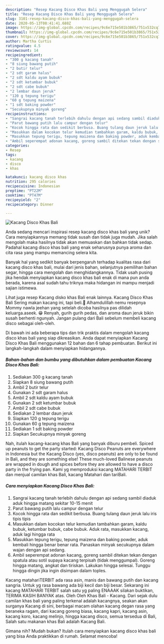 ```yaml
---
description: "Resep Kacang Disco Khas Bali yang Menggugah Selera"
title: "Resep Kacang Disco Khas Bali yang Menggugah Selera"
slug: 3101-resep-kacang-disco-khas-bali-yang-menggugah-selera
date: 2020-05-13T08:41:41.688Z
image: https://img-global.cpcdn.com/recipes/9c6e715e501b3865/751x532cq70/kacang-disco-khas-bali-foto-resep-utama.jpg
thumbnail: https://img-global.cpcdn.com/recipes/9c6e715e501b3865/751x532cq70/kacang-disco-khas-bali-foto-resep-utama.jpg
cover: https://img-global.cpcdn.com/recipes/9c6e715e501b3865/751x532cq70/kacang-disco-khas-bali-foto-resep-utama.jpg
author: Martha Curtis
ratingvalue: 4.5
reviewcount: 14
recipeingredient:
- "300 g kacang tanah"
- "8 siung bawang putih"
- "2 butir telur"
- "2 sdt garam halus"
- "2 sdt kaldu ayam bubuk"
- "2 sdt ketumbar bubuk"
- "2 sdt cabe bubuk"
- "2 lembar daun jeruk"
- "120 g tepung terigu"
- "60 g tepung maizena"
- "1 sdt baking powder"
- "Secukupnya minyak goreng"
recipeinstructions:
- "Sangrai kacang tanah terlebih dahulu dengan api sedang sambil diaduk aduk hingga matang sekitar 10-15 menit"
- "Parut bawang putih lalu campur dengan telur"
- "Kocok hingga rata dan sedikit berbusa. Buang tulang daun jeruk lalu iris tipis tipis"
- "Masukkan dalam kocokan telur kemudian tambahkan garam, kaldu bubuk, ketumbar bubuk, cabe bubuk. Aduk rata, masukkan kacang, aduk lagi hingga rata"
- "Masukkan tepung terigu, tepung maizena dan baking powder, aduk kembali hingga benar benar rata. Panaskan minyak secukupnya dalam wajan dengan api sedang."
- "Ambil seperempat adonan kacang, goreng sambil ditekan tekan dengan spatula atau sotil supaya kacang terpisah (tidak menggumpal). Goreng hingga matang, angkat dan tiriskan. Lakukan hingga selesai. Tunggu hingga dingin jika ingin disimpan dalam toples."
categories:
- Resep
tags:
- kacang
- disco
- khas

katakunci: kacang disco khas 
nutrition: 295 calories
recipecuisine: Indonesian
preptime: "PT22M"
cooktime: "PT47M"
recipeyield: "2"
recipecategory: Dinner

---
```



![Kacang Disco Khas Bali](https://img-global.cpcdn.com/recipes/9c6e715e501b3865/751x532cq70/kacang-disco-khas-bali-foto-resep-utama.jpg)

Anda sedang mencari inspirasi resep kacang disco khas bali yang unik? Cara menyiapkannya memang tidak susah dan tidak juga mudah. Jika salah mengolah maka hasilnya tidak akan memuaskan dan bahkan tidak sedap. Padahal kacang disco khas bali yang enak seharusnya punya aroma dan cita rasa yang mampu memancing selera kita.

Banyak hal yang sedikit banyak berpengaruh terhadap kualitas rasa dari kacang disco khas bali, mulai dari jenis bahan, selanjutnya pemilihan bahan segar, hingga cara mengolah dan menghidangkannya. Tidak usah pusing jika hendak menyiapkan kacang disco khas bali enak di mana pun anda berada, karena asal sudah tahu triknya maka hidangan ini mampu menjadi sajian istimewa.

Lihat juga resep Kacang disko khas Bali enak lainnya. Kacang Disco Khas Bali Sering makan kacang ini, tapi beli.🤣 Alhamdulillah nemu resepnya Mommy nawla jeehan yang setelah dicoba hasilnya pas dilidah keluarga.aseek. 😁 Renyah, gurih gurih pedas, dan aroma daun jeruk bikin susah berhenti ngunyah. Jangan pulang dari Bali sebelum membeli kacang disco sebagai oleh-oleh.


Di bawah ini ada beberapa tips dan trik praktis dalam mengolah kacang disco khas bali yang siap dikreasikan. Anda dapat menyiapkan Kacang Disco Khas Bali menggunakan 12 bahan dan 6 tahap pembuatan. Berikut ini langkah-langkah dalam menyiapkan hidangannya.

<!--inarticleads1-->

##### Bahan-bahan dan bumbu yang dibutuhkan dalam pembuatan Kacang Disco Khas Bali:

1. Sediakan 300 g kacang tanah
1. Siapkan 8 siung bawang putih
1. Ambil 2 butir telur
1. Gunakan 2 sdt garam halus
1. Ambil 2 sdt kaldu ayam bubuk
1. Gunakan 2 sdt ketumbar bubuk
1. Ambil 2 sdt cabe bubuk
1. Sediakan 2 lembar daun jeruk
1. Siapkan 120 g tepung terigu
1. Gunakan 60 g tepung maizena
1. Sediakan 1 sdt baking powder
1. Siapkan Secukupnya minyak goreng


Nah, itulah kacang-kacang khas Bali yang banyak diburu pembeli. Spiced up peanuts to get the party started: Kacang Disco Peanuts are everywhere in Indonesia but the Kacang Disco (yes, disco peanuts) are only to be found in Bali, and they are something else! These much-loved Balinese peanuts are wrapped in dough and spices before they are allowed to have a disco party in the frying pan. Kami yg memproduksi kacang MATAHARI TERBIT dan menjual camilan khas Bali, kacang Matahari dan tariBali. 

<!--inarticleads2-->

##### Cara menyiapkan Kacang Disco Khas Bali:

1. Sangrai kacang tanah terlebih dahulu dengan api sedang sambil diaduk aduk hingga matang sekitar 10-15 menit
1. Parut bawang putih lalu campur dengan telur
1. Kocok hingga rata dan sedikit berbusa. Buang tulang daun jeruk lalu iris tipis tipis
1. Masukkan dalam kocokan telur kemudian tambahkan garam, kaldu bubuk, ketumbar bubuk, cabe bubuk. Aduk rata, masukkan kacang, aduk lagi hingga rata
1. Masukkan tepung terigu, tepung maizena dan baking powder, aduk kembali hingga benar benar rata. Panaskan minyak secukupnya dalam wajan dengan api sedang.
1. Ambil seperempat adonan kacang, goreng sambil ditekan tekan dengan spatula atau sotil supaya kacang terpisah (tidak menggumpal). Goreng hingga matang, angkat dan tiriskan. Lakukan hingga selesai. Tunggu hingga dingin jika ingin disimpan dalam toples.


Kacang matahariTERBIT ada rasa asin, manis dan bawang putih dan kacang sangria. Untuk yg rasa bawang ada biji kecil dan biji besar. Sekarang ini kacang MATAHARI TERBIT salah satu yg paling ENAAAK silakan buktikan, TERIMA KASIH BANYAK atas. Oleh Oleh Khas Bali - Kacang. Dari sejak dulu camilan khas bali yang paling terkenal adalah kacangnya, seakan akan surganya Kacang di sini, berbagai macam olahan kacang degan rasa yang beraneka ragam, dari kacang goreng biasa, kacang kapri, kacang asin, kacang koro, kacang melinjo, hingga kacang disco, semua tersedua di Bali, Salah satu makanan khas Bali adalah Kacang Bali. 

Gimana nih? Mudah bukan? Itulah cara menyiapkan kacang disco khas bali yang bisa Anda praktikkan di rumah. Selamat mencoba!
